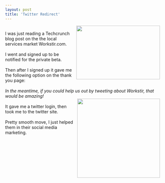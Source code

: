 ```yaml
---
layout: post
title: 'Twitter Redirect'
---
```

<a onblur="try {parent.deselectBloggerImageGracefully();} catch(e) {}" href="http://1.bp.blogspot.com/_9OGzs28s_k4/SKetHeU69ZI/AAAAAAAAA3g/jCTv7bJxvFo/s1600-h/Twit+Redirect+1.jpg"><img style="margin: 0pt 0pt 10px 10px; float: right; cursor: pointer; width: 272px; height: 175px;" src="http://1.bp.blogspot.com/_9OGzs28s_k4/SKetHeU69ZI/AAAAAAAAA3g/jCTv7bJxvFo/s320/Twit+Redirect+1.jpg" alt="" id="BLOGGER_PHOTO_ID_5235343435752994194" border="0" /></a><br />I was just reading a Techcrunch blog post on the the local services market Workstir.com.<br /><br />I went and signed up to be notified for the private beta.<br /><br />Then after I signed up it gave me the following option on the thank you page:<br /><br /><span style="font-style: italic;">In the meantime, if you could help us out by tweeting about Workstir, that would be amazing!</span><br /><a onblur="try {parent.deselectBloggerImageGracefully();} catch(e) {}" href="http://1.bp.blogspot.com/_9OGzs28s_k4/SKetNrKtmEI/AAAAAAAAA3o/wqysqB904EA/s1600-h/Twit+Redirect+2.jpg"><img style="margin: 0pt 0pt 10px 10px; float: right; cursor: pointer; width: 269px; height: 258px;" src="http://1.bp.blogspot.com/_9OGzs28s_k4/SKetNrKtmEI/AAAAAAAAA3o/wqysqB904EA/s320/Twit+Redirect+2.jpg" alt="" id="BLOGGER_PHOTO_ID_5235343542279051330" border="0" /></a><br />It gave me a twitter login, then took me to the twitter site.<br /><br />Pretty smooth move, I just helped them in their social media marketing.